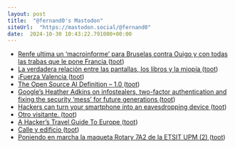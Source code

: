 ```yaml
---
layout: post
title:  "@fernand0's Mastodon"
siteUrl:  "https://mastodon.social/@fernand0"
date:  2024-10-30 10:43:22.791000+00:00
---
```

*  [Renfe ultima un ‘macroinforme’ para Bruselas contra Ouigo y con todas las trabas que le pone Francia ](https://www.elperiodicodearagon.com/economia/2024/10/21/renfe-ultima-macroinforme-bruselas-ouigo-109932138.htm) ([toot](https://mastodon.social/@fernand0/113395957942688556))
*  [La verdadera relación entre las pantallas, los libros y la miopía ](https://theconversation.com/la-verdadera-relacion-entre-las-pantallas-los-libros-y-la-miopia-17175) ([toot](https://mastodon.social/@fernand0/113395733258263584))
*  [¡Fuerza Valencia ](https://mastodon.social/@fernand0/113395334750495354) ([toot](https://mastodon.social/@fernand0/113395334750495354))
*  [The Open Source AI Definition – 1.0  ](https://opensource.org/ai/open-source-ai-definition) ([toot](https://mastodon.social/@fernand0/113394768255579827))
*  [Google’s Heather Adkins on infostealers, two-factor authentication and fixing the security ‘mess’ for future generations ](https://therecord.media/healther-adkins-interview-future-generation) ([toot](https://mastodon.social/@fernand0/113393925659176333))
*  [Hackers can turn your smartphone into an eavesdropping device ](https://www.newscientist.com/article/2449629-hackers-can-turn-your-smartphone-into-an-eavesdropping-device) ([toot](https://mastodon.social/@fernand0/113392075677192725))
*  [Otro visitante. ](https://avecesunafoto.wordpress.com/2024/10/29/otro-visitante) ([toot](https://mastodon.social/@fernand0/113391979130505888))
*  [A Hacker’s Travel Guide To Europe ](https://hackaday.com/2024/10/18/a-hackers-travel-guide-to-europe) ([toot](https://mastodon.social/@fernand0/113391950594877502))
*  [Calle y edificio ](https://www.flickr.com/photos/fernand0/54080386820) ([toot](https://mastodon.social/@fernand0/113391716377552031))
*  [Poniendo en marcha la maqueta Rotary 7A2 de la ETSIT UPM (2) ](https://historiatelefonia.com/2024/10/17/poniendo-en-marcha-la-maqueta-rotary-7a2-de-la-etsit-upm-2) ([toot](https://mastodon.social/@fernand0/113391640472934358))
